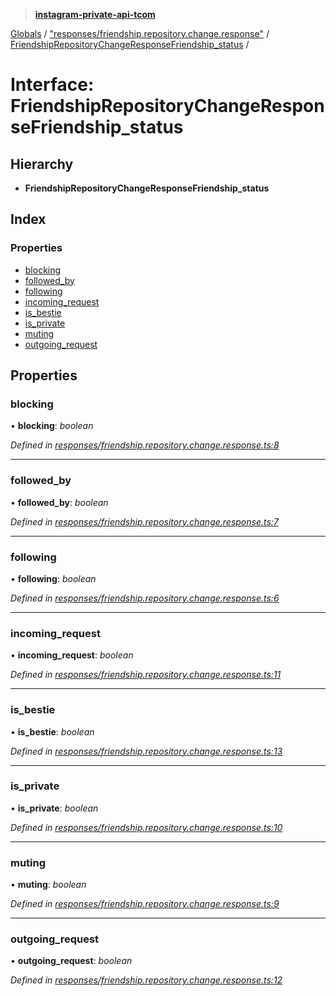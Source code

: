 > **[instagram-private-api-tcom](../README.md)**

[Globals](../README.md) / ["responses/friendship.repository.change.response"](../modules/_responses_friendship_repository_change_response_.md) / [FriendshipRepositoryChangeResponseFriendship_status](_responses_friendship_repository_change_response_.friendshiprepositorychangeresponsefriendship_status.md) /

# Interface: FriendshipRepositoryChangeResponseFriendship_status

## Hierarchy

* **FriendshipRepositoryChangeResponseFriendship_status**

## Index

### Properties

* [blocking](_responses_friendship_repository_change_response_.friendshiprepositorychangeresponsefriendship_status.md#blocking)
* [followed_by](_responses_friendship_repository_change_response_.friendshiprepositorychangeresponsefriendship_status.md#followed_by)
* [following](_responses_friendship_repository_change_response_.friendshiprepositorychangeresponsefriendship_status.md#following)
* [incoming_request](_responses_friendship_repository_change_response_.friendshiprepositorychangeresponsefriendship_status.md#incoming_request)
* [is_bestie](_responses_friendship_repository_change_response_.friendshiprepositorychangeresponsefriendship_status.md#is_bestie)
* [is_private](_responses_friendship_repository_change_response_.friendshiprepositorychangeresponsefriendship_status.md#is_private)
* [muting](_responses_friendship_repository_change_response_.friendshiprepositorychangeresponsefriendship_status.md#muting)
* [outgoing_request](_responses_friendship_repository_change_response_.friendshiprepositorychangeresponsefriendship_status.md#outgoing_request)

## Properties

###  blocking

• **blocking**: *boolean*

*Defined in [responses/friendship.repository.change.response.ts:8](https://github.com/cuonglnhust/instagram-private-api-tcom/blob/3e16058/src/responses/friendship.repository.change.response.ts#L8)*

___

###  followed_by

• **followed_by**: *boolean*

*Defined in [responses/friendship.repository.change.response.ts:7](https://github.com/cuonglnhust/instagram-private-api-tcom/blob/3e16058/src/responses/friendship.repository.change.response.ts#L7)*

___

###  following

• **following**: *boolean*

*Defined in [responses/friendship.repository.change.response.ts:6](https://github.com/cuonglnhust/instagram-private-api-tcom/blob/3e16058/src/responses/friendship.repository.change.response.ts#L6)*

___

###  incoming_request

• **incoming_request**: *boolean*

*Defined in [responses/friendship.repository.change.response.ts:11](https://github.com/cuonglnhust/instagram-private-api-tcom/blob/3e16058/src/responses/friendship.repository.change.response.ts#L11)*

___

###  is_bestie

• **is_bestie**: *boolean*

*Defined in [responses/friendship.repository.change.response.ts:13](https://github.com/cuonglnhust/instagram-private-api-tcom/blob/3e16058/src/responses/friendship.repository.change.response.ts#L13)*

___

###  is_private

• **is_private**: *boolean*

*Defined in [responses/friendship.repository.change.response.ts:10](https://github.com/cuonglnhust/instagram-private-api-tcom/blob/3e16058/src/responses/friendship.repository.change.response.ts#L10)*

___

###  muting

• **muting**: *boolean*

*Defined in [responses/friendship.repository.change.response.ts:9](https://github.com/cuonglnhust/instagram-private-api-tcom/blob/3e16058/src/responses/friendship.repository.change.response.ts#L9)*

___

###  outgoing_request

• **outgoing_request**: *boolean*

*Defined in [responses/friendship.repository.change.response.ts:12](https://github.com/cuonglnhust/instagram-private-api-tcom/blob/3e16058/src/responses/friendship.repository.change.response.ts#L12)*